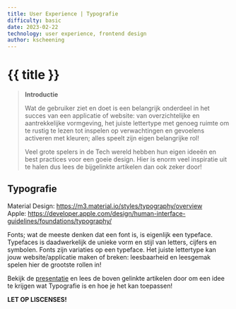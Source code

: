 ```yaml
---
title: User Experience | Typografie
difficulty: basic
date: 2023-02-22
technology: user experience, frontend design
author: kscheening
---
```


# {{ title }}


> **Introductie**
>
>Wat de gebruiker ziet en doet is een belangrijk onderdeel in het succes van een applicatie of website: van overzichtelijke en aantrekkelijke vormgeving, het juiste lettertype met genoeg ruimte om te rustig te lezen tot inspelen op verwachtingen en gevoelens activeren met kleuren; alles speelt zijn eigen belangrijke rol! 
>
>Veel grote spelers in de Tech wereld hebben hun eigen ideeën en best practices voor een goeie design. Hier is enorm veel inspiratie uit te halen dus lees de bijgelinkte artikelen dan ook zeker door!

## **Typografie**
Material Design: https://m3.material.io/styles/typography/overview <br>
Apple: https://developer.apple.com/design/human-interface-guidelines/foundations/typography/

Fonts; wat de meeste denken dat een font is, is eigenlijk een typeface. Typefaces is daadwerkelijk de unieke vorm en stijl van letters, cijfers en symbolen. Fonts zijn variaties op een typeface. Het juiste lettertype kan jouw website/applicatie maken of breken: leesbaarheid en leesgemak spelen hier de grootste rollen in! 

Bekijk de [presentatie](https://youtu.be/oFwhpWI5VQg) en lees de boven gelinkte artikelen door om een idee te krijgen wat Typografie is en hoe je het kan toepassen! 

**LET OP LISCENSES!**


